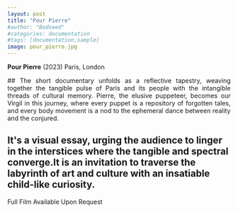 ```yaml
---
layout: post
title: "Pour Pierre"
#author: "Badseed"
#categories: documentation
#tags: [documentation,sample]
image: pour_pierre.jpg
---
```

**Pour Pierre** (2023) Paris, London

 <div align="justify"> ## The short documentary unfolds as a reflective tapestry, weaving together the tangible pulse of Paris and its people with the intangible threads of cultural memory. Pierre, the elusive puppeteer, becomes our Virgil in this journey, where every puppet is a repository of forgotten tales, and every body movement is a nod to the ephemeral dance between reality and the conjured. </div>

## It's a visual essay, urging the audience to linger in the interstices where the tangible and spectral converge.It is an invitation to traverse the labyrinth of art and culture with an insatiable child-like curiosity.

Full Film Available Upon Request 
